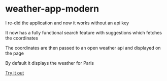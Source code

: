 # weather-app-modern

I re-did the application and now it works without an api key

It now has a fully functional search feature with suggestions which fetches the coordinates

The coordinates are then passed to an open weather api and displayed on the page

By default it displays the weather for Paris

[Try it out](https://weather-app-modern.onrender.com/)

